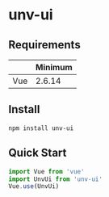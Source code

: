 # unv-ui

## Requirements

|      | Minimum |
| ---- | ------- |
| Vue  | 2.6.14  |

## Install
```
npm install unv-ui
```

## Quick Start

```js
import Vue from 'vue'
import UnvUi from 'unv-ui'
Vue.use(UnvUi)
```

